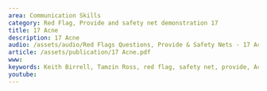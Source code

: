 ```yaml
---
area: Communication Skills
category: Red Flag, Provide and safety net demonstration 17
title: 17 Acne
description: 17 Acne
audio: /assets/audio/Red Flags Questions, Provide & Safety Nets - 17 Acne - MQ.mp3
article: /assets/publication/17 Acne.pdf
www: 
keywords: Keith Birrell, Tamzin Ross, red flag, safety net, provide, Acne
youtube: 
--- 
```

